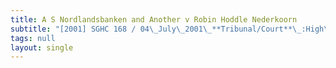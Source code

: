 ```yaml
---
title: A S Nordlandsbanken and Another v Robin Hoddle Nederkoorn
subtitle: "[2001] SGHC 168 / 04\_July\_2001\_**Tribunal/Court**\_:High\_Court\_**Coram**\_:G\_P\_Selvam\_J\_**Counsel\_Name(s)**\_:Michael\_Hwang,\_SC\_with\_Christine\_M\_Chan\_(Allen\_&\_Gledhill)\_for\_the\_plaintiffs;\_Thomas\_Tan\_(Haridass\_Ho\_&\_Partners)\_for\_the\_defendant\_**Parties**\_:A\_S\_Nordlandsbanken;\_Skandinaviska\_Enskilda\_Banken\_London\_Branch\_—\_Robin\_Hoddle\_Nederkoorn"
tags: null
layout: single
---
```


